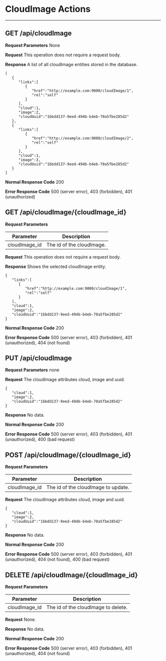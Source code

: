 # CloudImage Actions
***

## GET /api/cloudImage

**Request Parameters** None

**Request** This operation does not require a request body.

**Response** A list of all cloudImage entities stored in the database.

```
[  
   {  
      "links":[  
         {  
            "href":"http://example.com:9000/cloudImage/1",
            "rel":"self"
         }
      ],
      "cloud":1,
      "image":2,
      "cloudUuid":"1bbdd137-9eed-494b-b4eb-70a5fbe285d2"
   },
   {  
      "links":[  
         {  
            "href":"http://example.com:9000/cloudImage/2",
            "rel":"self"
         }
      ],
      "cloud":1,
      "image":3,
      "cloudUuid":"1bbdd137-9eed-494b-b4eb-70a5fbe285d2"
   }
]
```

**Normal Response Code** 200

**Error Response Code** 500 (server error), 403 (forbidden), 401 (unauthorized)

## GET /api/cloudImage/{cloudImage_id}

**Request Parameters**

Parameter        | Description
-------------    | -------------
cloudImage_id    | The id of the cloudImage.

**Request** This operation does not require a request body.

**Response** Shows the selected cloudImage entity.

```
{  
   "links":[  
      {  
         "href":"http://example.com:9000/cloudImage/1",
         "rel":"self"
      }
   ],
   "cloud":1,
   "image":2,
   "cloudUuid":"1bbdd137-9eed-494b-b4eb-70a5fbe285d2"
}
```

**Normal Response Code** 200

**Error Response Code** 500 (server error), 403 (forbidden), 401 (unauthorized), 404 (not found)

## PUT /api/cloudImage

**Request Parameters** none

**Request** The cloudImage attributes cloud, image and uuid.

```
{  
   "cloud":1,
   "image":2,
   "cloudUuid":"1bbdd137-9eed-494b-b4eb-70a5fbe285d2"
}   
```

**Response** No data.

**Normal Response Code** 200

**Error Response Code** 500 (server error), 403 (forbidden), 401 (unauthorized), 400 (bad request)

## POST /api/cloudImage/{cloudImage_id}

**Request Parameters** 

Parameter        | Description
-------------    | -------------
cloudImage_id    | The id of the cloudImage to update.

**Request** The cloudImage attributes cloud, image and uuid.

```
{  
   "cloud":1,
   "image":2,
   "cloudUuid":"1bbdd137-9eed-494b-b4eb-70a5fbe285d2"
}
```

**Response** No data.

**Normal Response Code** 200

**Error Response Code** 500 (server error), 403 (forbidden), 401 (unauthorized), 404 (not found), 400 (bad request)

## DELETE /api/cloudImage/{cloudImage_id}

**Request Parameters** 

Parameter       | Description
-------------   | -------------
cloudImage_id   | The id of the cloudImage to delete.

**Request** None.

**Response** No data.

**Normal Response Code** 200

**Error Response Code** 500 (server error), 403 (forbidden), 401 (unauthorized), 404 (not found)